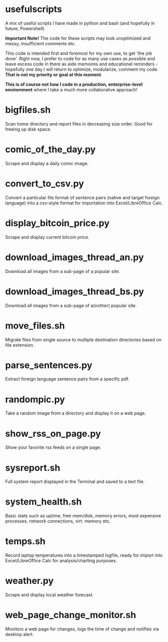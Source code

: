 # usefulscripts
A mix of useful scripts I have made in python and bash (and hopefully in future, Powershell)

**Important Note!**
The code for these scripts may look unoptimized and messy, insufficient comments etc.

This code is intended first and foremost for my own use, to get 'the job done'. Right now, I prefer to code for as many use cases as possible and leave excess code in there as aide memoires and educational reminders - hopefully one day I will return to optimize, modularize, comment my code. **That is not my priority or goal at this moment**.

**This is of course not how I code in a production, enterprise-level environment** where I take a much more collaborative approach!

# bigfiles.sh
Scan home directory and report files in decreasing size order. Good for freeing up disk space.

# comic_of_the_day.py
Scrape and display a daily comic image.

# convert_to_csv.py
Convert a particular file format of sentence pairs (native and target foreign language) into a csv-style format for importation into Excel/LibreOffice Calc.

# display_bitcoin_price.py
Scrape and display current bitcoin price.

# download_images_thread_an.py
Download all images from a sub-page of a popular site.

# download_images_thread_bs.py
Download all images from a sub-page of a(nother) popular site.

# move_files.sh
Migrate files from single source to multiple destination directories based on file extension.

# parse_sentences.py
Extract foreign language sentence pairs from a specific pdf.

# randompic.py
Take a random image from a directory and display it on a web page.

# show_rss_on_page.py
Show your favorite rss feeds on a single page.

# sysreport.sh
Full system report displayed in the Terminal and saved to a text file.

# system_health.sh
Basic stats such as uptime, free mem/disk, memory errors, most expensive processes, network connections, virt. memory etc.

# temps.sh
Record laptop temperatures into a timestamped logfile, ready for import into Excel/LibreOffice Calc for analysis/charting purposes.

# weather.py
Scrape and display local weather forecast.

# web_page_change_monitor.sh
Monitors a web page for changes, logs the time of change and notifies via desktop alert.
